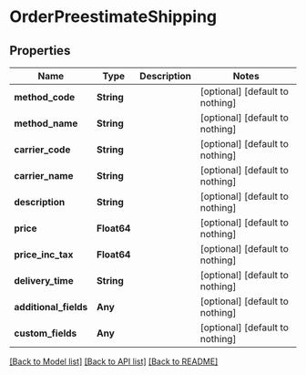 # OrderPreestimateShipping


## Properties
Name | Type | Description | Notes
------------ | ------------- | ------------- | -------------
**method_code** | **String** |  | [optional] [default to nothing]
**method_name** | **String** |  | [optional] [default to nothing]
**carrier_code** | **String** |  | [optional] [default to nothing]
**carrier_name** | **String** |  | [optional] [default to nothing]
**description** | **String** |  | [optional] [default to nothing]
**price** | **Float64** |  | [optional] [default to nothing]
**price_inc_tax** | **Float64** |  | [optional] [default to nothing]
**delivery_time** | **String** |  | [optional] [default to nothing]
**additional_fields** | **Any** |  | [optional] [default to nothing]
**custom_fields** | **Any** |  | [optional] [default to nothing]


[[Back to Model list]](../README.md#models) [[Back to API list]](../README.md#api-endpoints) [[Back to README]](../README.md)


